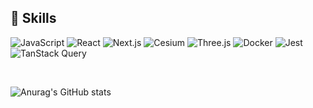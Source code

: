 ## 💪 Skills
![JavaScript](https://img.shields.io/badge/TypeScript-3178C6?style=flat-square&logo=TypeScript&logoColor=white) ![React](https://img.shields.io/badge/React-61DAFB?style=flat-square&logo=React&logoColor=black) ![Next.js](https://img.shields.io/badge/Next.js-000000?style=flat-square&logo=Next.js&logoColor=white) ![Cesium](https://img.shields.io/badge/Cesium-6CADDF?style=flat-square&logo=Cesium&logoColor=white) ![Three.js](https://img.shields.io/badge/Three.js-000000?style=flat-square&logo=Three.js&logoColor=white) ![Docker](https://img.shields.io/badge/Docker-2496ED?style=flat-square&logo=Docker&logoColor=white) ![Jest](https://img.shields.io/badge/Jest-C21325?style=flat-square&logo=Jest&logoColor=white) ![TanStack Query](https://img.shields.io/badge/TanStack_Query-FF4154?style=flat-square&logo=react-query&logoColor=white)

<br />


![Anurag's GitHub stats](https://github-readme-stats.vercel.app/api?username=alexgoni&show_icons=true&theme=radical)



